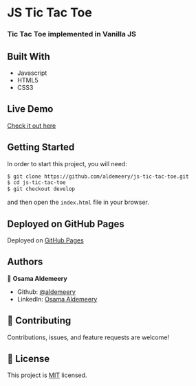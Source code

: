 # JS Tic Tac Toe

### Tic Tac Toe implemented in Vanilla JS

## Built With

-   Javascript
-   HTML5
-   CSS3

## Live Demo

[Check it out here](https://aldemeery.github.io/js-tic-tac-toe/)

## Getting Started

In order to start this project, you will need:

```bash
$ git clone https://github.com/aldemeery/js-tic-tac-toe.git
$ cd js-tic-tac-toe
$ git checkout develop
```

and then open the `index.html` file in your browser.

## Deployed on GitHub Pages

Deployed on [GitHub Pages](https://pages.github.com/)

## Authors

👤 **Osama Aldemeery**

-   Github: [@aldemeery](https://github.com/aldemeery)
-   LinkedIn: [Osama Aldemeery](https://linkedin.com/in/osamaaldemeery)

## 🤝 Contributing

Contributions, issues, and feature requests are welcome!

## 📝 License

This project is [MIT](LICENSE) licensed.
